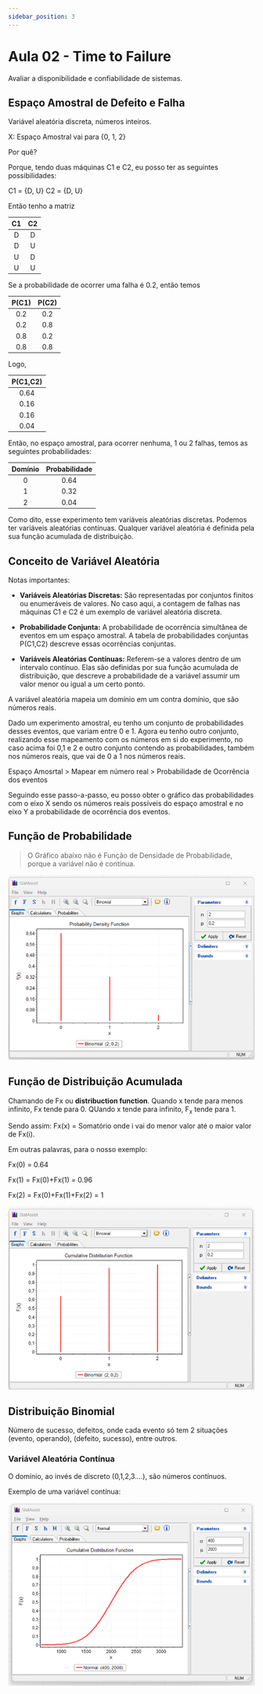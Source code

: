 ```yaml
---
sidebar_position: 3
---
```


# Aula 02 - Time to Failure

Avaliar a disponibilidade e confiabilidade de sistemas.

## Espaço Amostral de Defeito e Falha

Variável aleatória discreta, números inteiros.

X: Espaço Amostral vai para {0, 1, 2}

Por quê?

Porque, tendo duas máquinas C1 e C2, eu posso ter as seguintes possibilidades:

C1 = {D, U}
C2 = {D, U}

Então tenho a matriz

| C1 | C2 |
|:-------------:|:-------------:|
|       D       |       D       |
|       D       |       U       |
|       U       |       D       |
|       U       |       U       |

Se a probabilidade de ocorrer uma falha é 0.2, então temos

| P(C1) | P(C2) |
|:----------------:|:----------------:|
|       0.2        |       0.2        |
|       0.2        |       0.8        |
|       0.8        |       0.2        |
|       0.8        |       0.8        |

Logo,

| P(C1,C2) |
|:-----------------------------:|
|             0.64              |
|             0.16              |
|             0.16              |
|             0.04              |

Então, no espaço amostral, para ocorrer nenhuma, 1 ou 2 falhas, temos as seguintes probabilidades:

| Domínio | Probabilidade |
|:-------:|:-------------:|
|    0    |      0.64     |
|    1    |      0.32     |
|    2    |      0.04     |

Como dito, esse experimento tem variáveis aleatórias discretas. Podemos ter variáveis aleatórias contínuas.
Qualquer variável aleatória é definida pela sua função acumulada de distribuição.

## Conceito de Variável Aleatória

Notas importantes:

- **Variáveis Aleatórias Discretas:** São representadas por conjuntos finitos ou enumeráveis de valores. No caso aqui, a contagem de falhas nas máquinas C1 e C2 é um exemplo de variável aleatória discreta.

- **Probabilidade Conjunta:** A probabilidade de ocorrência simultânea de eventos em um espaço amostral. A tabela de probabilidades conjuntas P(C1,C2) descreve essas ocorrências conjuntas.

- **Variáveis Aleatórias Contínuas:** Referem-se a valores dentro de um intervalo contínuo. Elas são definidas por sua função acumulada de distribuição, que descreve a probabilidade de a variável assumir um valor menor ou igual a um certo ponto.

A variável aleatória mapeia um domínio em um contra domínio, que são números reais. 

Dado um experimento amostral, eu tenho um conjunto de probabilidades desses eventos, que variam entre 0 e 1. 
Agora eu tenho outro conjunto, realizando esse mapeamento com os números em si do experimento, no caso acima foi 0,1 e 2 e outro conjunto contendo as probabilidades, também nos números reais, que vai de 0 a 1 nos números reais. 

Espaço Amosrtal > Mapear em número real > Probabilidade de Ocorrência dos eventos

Seguindo esse passo-a-passo, eu posso obter o gráfico das probabilidades com o eixo X sendo os números reais possíveis do espaço amostral e no eixo Y a probabilidade de ocorrência dos eventos.

## Função de Probabilidade 

> O Gráfico abaixo não é Função de Densidade de Probabilidade, porque a variável não é contínua.

![002_ConceitosBasicos_Sistema](./images/funcao_de_probabilidade.png)

## Função de Distribuição Acumulada

Chamando de Fx ou **distribuction function**.
Quando x tende para menos infinito, Fx tende para 0.
QUando x tende para infinito, F<sub>x</sub> tende para 1.

Sendo assim:
Fx(x) = Somatório onde i vai do menor valor até o maior valor de Fx(i).

Em outras palavras, para o nosso exemplo:

Fx(0) = 0.64

Fx(1) = Fx(0)+Fx(1) = 0.96

Fx(2) = Fx(0)+Fx(1)+Fx(2) = 1

![002_ConceitosBasicos_Sistema](./images/funcao_de_distribuicao_acumulada.png)

## Distribuição Binomial

Número de sucesso, defeitos, onde cada evento só tem 2 situações (evento, operando), (defeito, sucesso), entre outros.

### Variável Aleatória Contínua

O domínio, ao invés de discreto (0,1,2,3....), são números contínuos. 

Exemplo de uma variável contínua:

![002_ConceitosBasicos_Sistema](./images/continua_distribuicao_acumulada.png)

